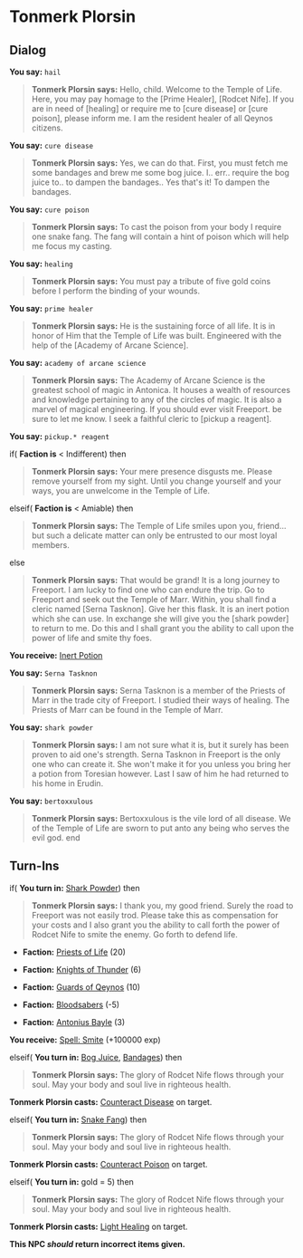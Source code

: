 # Tonmerk Plorsin
## Dialog

**You say:** `hail`



>**Tonmerk Plorsin says:** Hello, child.  Welcome to the Temple of Life. Here, you may pay homage to the [Prime Healer], [Rodcet Nife].  If you are in need of [healing] or require me to [cure disease] or [cure poison], please inform me.  I am the resident healer of all Qeynos citizens.

**You say:** `cure disease`



>**Tonmerk Plorsin says:** Yes, we can do that.  First, you must fetch me some bandages and brew me some bog juice.  I.. err.. require the bog juice to.. to dampen the bandages.. Yes that's it!  To dampen the bandages.

**You say:** `cure poison`



>**Tonmerk Plorsin says:** To cast the poison from your body I require one snake fang.  The fang will contain a hint of poison which will help me focus my casting.

**You say:** `healing`



>**Tonmerk Plorsin says:** You must pay a tribute of five gold coins before I perform the binding of your wounds.

**You say:** `prime healer`



>**Tonmerk Plorsin says:** He is the sustaining force of all life.  It is in honor of Him that the Temple of Life was built.  Engineered with the help of the [Academy of Arcane Science].

**You say:** `academy of arcane science`



>**Tonmerk Plorsin says:** The Academy of Arcane Science is the greatest school of magic in Antonica.  It houses a wealth of resources and knowledge pertaining to any of the circles of magic.  It is also a marvel of magical engineering.  If you should ever visit Freeport. be sure to let me know.  I seek a faithful cleric to [pickup a reagent].

**You say:** `pickup.* reagent`



if( **Faction is** < Indifferent) then 



>**Tonmerk Plorsin says:** Your mere presence disgusts me. Please remove yourself from my sight. Until you change yourself and your ways, you are unwelcome in the Temple of Life.


elseif( **Faction is** < Amiable) then 



>**Tonmerk Plorsin says:** The Temple of Life smiles upon you, friend... but such a delicate matter can only be entrusted to our most loyal members.


else 



>**Tonmerk Plorsin says:** That would be grand! It is a long journey to Freeport. I am lucky to find one who can endure the trip. Go to Freeport and seek out the Temple of Marr. Within, you shall find a cleric named [Serna Tasknon]. Give her this flask. It is an inert potion which she can use. In exchange she will give you the [shark powder] to return to me. Do this and I shall grant you the ability to call upon the power of life and smite thy foes.



**You receive:**  [Inert Potion](/item/13983)


**You say:** `Serna Tasknon`




>**Tonmerk Plorsin says:** Serna Tasknon is a member of the Priests of Marr in the trade city of Freeport. I studied their ways of healing. The Priests of Marr can be found in the Temple of Marr.

**You say:** `shark powder`




>**Tonmerk Plorsin says:** I am not sure what it is, but it surely has been proven to aid one's strength. Serna Tasknon in Freeport is the only one who can create it. She won't make it for you unless you bring her a potion from Toresian however. Last I saw of him he had returned to his home in Erudin.

**You say:** `bertoxxulous`



>**Tonmerk Plorsin says:** Bertoxxulous is the vile lord of all disease. We of the Temple of Life are sworn to put anto any being who serves the evil god.
end

## Turn-Ins




if( **You turn in:** [Shark Powder](/item/12125)) then 


>**Tonmerk Plorsin says:** I thank you, my good friend. Surely the road to Freeport was not easily trod. Please take this as compensation for your costs and I also grant you the ability to call forth the power of Rodcet Nife to smite the enemy. Go forth to defend life.





* __Faction:__ [Priests of Life](/faction/341) (20)


* __Faction:__ [Knights of Thunder](/faction/280) (6)


* __Faction:__ [Guards of Qeynos](/faction/262) (10)


* __Faction:__ [Bloodsabers](/faction/221) (-5)


* __Faction:__ [Antonius Bayle](/faction/219) (3)


 **You receive:**  [Spell: Smite](/item/15016) (+100000 exp)

elseif( **You turn in:** [Bog Juice](/item/16581), [Bandages](/item/13009)) then 


>**Tonmerk Plorsin says:** The glory of Rodcet Nife flows through your soul. May your body and soul live in righteous health.


**Tonmerk Plorsin casts:** [Counteract Disease](/spell/96) on target.

elseif( **You turn in:** [Snake Fang](/item/13067)) then 


>**Tonmerk Plorsin says:** The glory of Rodcet Nife flows through your soul. May your body and soul live in righteous health.


**Tonmerk Plorsin casts:** [Counteract Poison](/spell/95) on target.

elseif( **You turn in:** gold = 5) then


>**Tonmerk Plorsin says:** The glory of Rodcet Nife flows through your soul. May your body and soul live in righteous health.


**Tonmerk Plorsin casts:** [Light Healing](/spell/17) on target.

**This NPC *should* return incorrect items given.**
